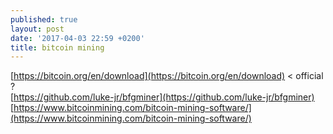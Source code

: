 ```yaml
---
published: true
layout: post
date: '2017-04-03 22:59 +0200'
title: bitcoin mining
---
```

[https://bitcoin.org/en/download](https://bitcoin.org/en/download) < official ?  
[https://github.com/luke-jr/bfgminer](https://github.com/luke-jr/bfgminer)  
[https://www.bitcoinmining.com/bitcoin-mining-software/](https://www.bitcoinmining.com/bitcoin-mining-software/)
